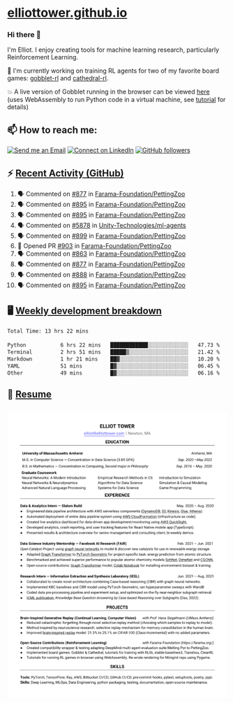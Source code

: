 # [elliottower.github.io](https://github.com/elliottower/elliottower.github.io)

### Hi there 👋

I'm Elliot. I enjoy creating tools for machine learning research, particularly Reinforcement Learning. 

🚀 I'm currently working on training RL agents for two of my favorite board games: [gobblet-rl](https://github.com/elliottower/gobblet-rl) and [cathedral-rl](https://github.com/elliottower/cathedral-rl). 

💥 A live version of Gobblet running in the browser can be viewed [here](https://elliottower.github.io/gobblet-rl/) (uses WebAssembly to run Python code in a virtual machine, see [tutorial](https://github.com/elliottower/gobblet-rl/blob/main/tutorials/WebAssembly/web_assembly.md) for details)


## 📫 How to reach me:

 [![Send me an Email](https://img.shields.io/badge/email-elliot%40elliottower.com-blue)](mailto:elliot@elliottower.com)
 [![Connect on LinkedIn](https://img.shields.io/badge/--linkedin?label=LinkedIn&logo=LinkedIn&style=social)](https://www.linkedin.com/in/elliot-tower)
 [![GitHub followers](https://img.shields.io/github/followers/elliottower?style=social)](https://github.com/elliottower/)
 

## ⚡ [Recent Activity (GitHub)](https://github.com/elliottower)

<!--START_SECTION:activity-->
1. 🗣 Commented on [#877](https://github.com/Farama-Foundation/PettingZoo/issues/877) in [Farama-Foundation/PettingZoo](https://github.com/Farama-Foundation/PettingZoo)
2. 🗣 Commented on [#895](https://github.com/Farama-Foundation/PettingZoo/issues/895) in [Farama-Foundation/PettingZoo](https://github.com/Farama-Foundation/PettingZoo)
3. 🗣 Commented on [#895](https://github.com/Farama-Foundation/PettingZoo/issues/895) in [Farama-Foundation/PettingZoo](https://github.com/Farama-Foundation/PettingZoo)
4. 🗣 Commented on [#5878](https://github.com/Unity-Technologies/ml-agents/issues/5878) in [Unity-Technologies/ml-agents](https://github.com/Unity-Technologies/ml-agents)
5. 🗣 Commented on [#899](https://github.com/Farama-Foundation/PettingZoo/issues/899) in [Farama-Foundation/PettingZoo](https://github.com/Farama-Foundation/PettingZoo)
6. 💪 Opened PR [#903](https://github.com/Farama-Foundation/PettingZoo/pull/903) in [Farama-Foundation/PettingZoo](https://github.com/Farama-Foundation/PettingZoo)
7. 🗣 Commented on [#863](https://github.com/Farama-Foundation/PettingZoo/issues/863) in [Farama-Foundation/PettingZoo](https://github.com/Farama-Foundation/PettingZoo)
8. 🗣 Commented on [#877](https://github.com/Farama-Foundation/PettingZoo/issues/877) in [Farama-Foundation/PettingZoo](https://github.com/Farama-Foundation/PettingZoo)
9. 🗣 Commented on [#888](https://github.com/Farama-Foundation/PettingZoo/issues/888) in [Farama-Foundation/PettingZoo](https://github.com/Farama-Foundation/PettingZoo)
10. 🗣 Commented on [#895](https://github.com/Farama-Foundation/PettingZoo/issues/895) in [Farama-Foundation/PettingZoo](https://github.com/Farama-Foundation/PettingZoo)
<!--END_SECTION:activity-->


## 🖥️ [Weekly development breakdown](https://wakatime.com/@elliottower)
<!--START_SECTION:waka-->

```text
Total Time: 13 hrs 22 mins

Python           6 hrs 22 mins   ████████████░░░░░░░░░░░░░   47.73 %
Terminal         2 hrs 51 mins   █████▒░░░░░░░░░░░░░░░░░░░   21.42 %
Markdown         1 hr 21 mins    ██▓░░░░░░░░░░░░░░░░░░░░░░   10.20 %
YAML             51 mins         █▓░░░░░░░░░░░░░░░░░░░░░░░   06.45 %
Other            49 mins         █▓░░░░░░░░░░░░░░░░░░░░░░░   06.16 %
```

<!--END_SECTION:waka-->


## 📄 [Resume](https://elliottower.github.io/src/pdf/resume.pdf)

<!-- PDF-TO-MARKDOWN:START -->
![Page 1](src/png/page1.png "Page 1")
---
<!-- PDF-TO-MARKDOWN:END -->

